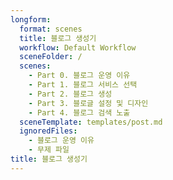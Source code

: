 ```yaml
---
longform:
  format: scenes
  title: 블로그 생성기
  workflow: Default Workflow
  sceneFolder: /
  scenes:
    - Part 0. 블로그 운영 이유
    - Part 1. 블로그 서비스 선택
    - Part 2. 블로그 생성
    - Part 3. 블로글 설정 및 디자인
    - Part 4. 블로그 검색 노출
  sceneTemplate: templates/post.md
  ignoredFiles:
    - 블로그 운영 이유
    - 무제 파일
title: 블로그 생성기
---
```

